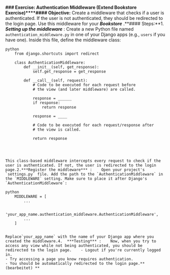 **### Exercise: Authentication Middleware (Extend Bookstore Exercise)****#### Objective:**
Create a middleware that checks if a user is authenticated. If the user is not authenticated, they should be redirected to the login page.
Use this middleware for your  ***Bookstore*** .**#### Steps:**1.  ***Setting up the middleware*** :    Create a new Python file named `authentication_middleware.py` in one of your Django apps (e.g., `users` if you have one).    Inside this file, define the middleware class:

```
python
    from django.shortcuts import redirect

    class AuthenticationMiddleware:
        def __init__(self, get_response):
            self.get_response = get_response

        def __call__(self, request):
            # Code to be executed for each request before
            # the view (and later middleware) are called.

            response = ______
            if response:
                return response

            response = ____

            # Code to be executed for each request/response after
            # the view is called.

            return response


  
```

    This class-based middleware intercepts every request to check if the user is authenticated. If not, the user is redirected to the login page.2.***Register the middleware*** :    Open your project's `settings.py` file. Add the path to the `AuthenticationMiddleware` in the `MIDDLEWARE` setting. Make sure to place it after Django's `AuthenticationMiddleware`:

```
python
    MIDDLEWARE = [
        ...
      
        'your_app_name.authentication_middleware.AuthenticationMiddleware',
        ...
    ]
  
```

    Replace`your_app_name` with the name of your Django app where you created the middleware.4.  ***Testing*** :    Now, when you try to access any view while not being authenticated, you should be redirected to the login page.    - Logout if you're currently logged in.
    - Try accessing a page you know requires authentication.
    - You should be automatically redirected to the login page.** (bearbeitet) **
